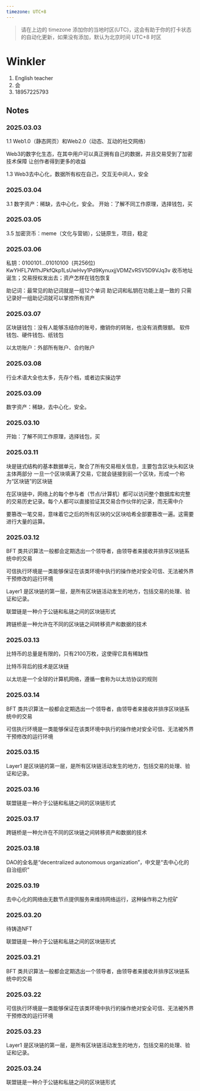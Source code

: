 ```yaml
---
timezone: UTC+8
---
```


> 请在上边的 timezone 添加你的当地时区(UTC)，这会有助于你的打卡状态的自动化更新，如果没有添加，默认为北京时间 UTC+8 时区


# Winkler

1. English teacher
2. 会
3. 18957225793

## Notes

<!-- Content_START -->


### 2025.03.03

1.1
Web1.0（静态网页）和Web2.0（动态、互动的社交网络）

Web3的数字化生态，在其中用户可以真正拥有自己的数据，并且交易受到了加密技术保障
让创作者得到更多的收益

1.3
Web3去中心化，数据所有权在自己，交互无中间人，安全

### 2025.03.04

3.1
数字资产：稀缺，去中心化，安全。
开始：了解不同工作原理，选择钱包，买

### 2025.03.05

3.5
加密货币：meme（文化与营销），公链原生，项目，稳定

### 2025.03.06

私钥：0100101…01010100  (共256位)
KwYHFL7WfhJPkfQkp1LsUwHvy1Pd9KynuxjjVDMZvRSV5D9VJq3v
收币地址诞生；交易授权发出去；资产怎样在钱包恢复

助记词：最常见的助记词就是一组12个单词
助记词和私钥在功能上是一致的
只需记录好一组助记词就可以掌控所有资产

### 2025.03.07

区块链钱包：没有人能够冻结你的账号，撤销你的转账，也没有消费限额。
软件钱包、硬件钱包、纸钱包

以太坊账户：外部所有账户、合约账户


### 2025.03.08
行业术语大全也太多，先存个档，或者边实操边学

### 2025.03.09

数字资产：稀缺，去中心化，安全。

### 2025.03.10
开始：了解不同工作原理，选择钱包，买

### 2025.03.11
块是链式结构的基本数据单元，聚合了所有交易相关信息，主要包含区块头和区块主体两部分
一旦一个区块填满了交易，它就会链接到前一个区块，形成一个称为“区块链”的区块链

在区块链中，网络上的每个参与者（节点/计算机）都可以访问整个数据库和完整的交易历史记录。每个人都可以直接验证其交易合作伙伴的记录，而无需中介

要篡改一笔交易，意味着它之后的所有区块的父区块哈希全部要篡改一遍。这需要进行大量的运算。

### 2025.03.12
BFT 类共识算法一般都会定期选出一个领导者，由领导者来接收并排序区块链系统中的交易

可信执行环境是一类能够保证在该类环境中执行的操作绝对安全可信、无法被外界干预修改的运行环境

Layer1 是区块链的第一层，是所有区块链活动发生的地方，包括交易的处理、验证和记录。

联盟链是一种介于公链和私链之间的区块链形式

跨链桥是一种允许在不同的区块链之间转移资产和数据的技术

### 2025.03.13

比特币的总量是有限的，只有2100万枚，这使得它具有稀缺性

比特币背后的技术是区块链

以太坊是一个全球的计算机网络，遵循一套称为以太坊协议的规则

### 2025.03.14
BFT 类共识算法一般都会定期选出一个领导者，由领导者来接收并排序区块链系统中的交易

可信执行环境是一类能够保证在该类环境中执行的操作绝对安全可信、无法被外界干预修改的运行环境

### 2025.03.15

Layer1 是区块链的第一层，是所有区块链活动发生的地方，包括交易的处理、验证和记录。

### 2025.03.16

联盟链是一种介于公链和私链之间的区块链形式

### 2025.03.17
跨链桥是一种允许在不同的区块链之间转移资产和数据的技术

### 2025.03.18

DAO的全名是“decentralized autonomous organization”，中文是“去中心化的自治组织”

### 2025.03.19

去中心化的网络由无数节点提供服务来维持网络运行，这种操作称之为挖矿

### 2025.03.20

待铸造NFT

联盟链是一种介于公链和私链之间的区块链形式

### 2025.03.21

BFT 类共识算法一般都会定期选出一个领导者，由领导者来接收并排序区块链系统中的交易

### 2025.03.22
可信执行环境是一类能够保证在该类环境中执行的操作绝对安全可信、无法被外界干预修改的运行环境

### 2025.03.23

Layer1 是区块链的第一层，是所有区块链活动发生的地方，包括交易的处理、验证和记录。

### 2025.03.24

联盟链是一种介于公链和私链之间的区块链形式


<!-- Content_END -->
